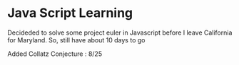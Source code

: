 Java Script Learning
==========================
Decideded to solve some project euler in Javascript before I leave California for Maryland. So, still have about 10 days to go

Added Collatz Conjecture : 8/25

